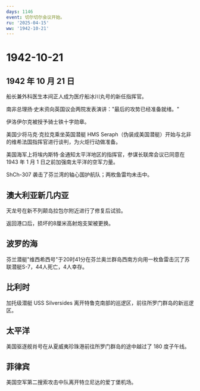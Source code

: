```yaml
---
days: 1146
event: 切尔切尔会议开始。
ru: '2025-04-15'
ww: '1942-10-21'
---
```


# 1942-10-21

## 1942 年 10 月 21 日

船长兼外科医生本间正人成为医疗船冰川丸号的新任指挥官。

南非总理扬·史末资向英国议会两院发表演讲："最后的攻势已经准备就绪。"

伊洛伊尔克被授予骑士铁十字勋章。

美国少将马克·克拉克乘坐英国潜艇 HMS
Seraph（伪装成美国潜艇）开始与北非的维希法国指挥官进行谈判，为火炬行动做准备。

美国海军上将埃内斯特·金通知太平洋地区的指挥官，参谋长联席会议已同意在
1943 年 1 月 1 日之前加强南太平洋的空军力量。

ShCh-307 袭击了芬兰湾的轴心国护航队；两枚鱼雷均未击中。

## 澳大利亚新几内亚

天龙号在新不列颠岛拉包尔附近进行了修复后试验。

返回港口后，损坏的8厘米高射炮支架被更换。

## 波罗的海

芬兰潜艇"维西希西号"于20时41分在芬兰奥兰群岛西南方向用一枚鱼雷击沉了苏联潜艇S-7，44人死亡，4人幸存。

## 比利时

加托级潜艇 USS Silversides
离开特鲁克南部的巡逻区，前往所罗门群岛的新巡逻区。

## 太平洋

美国驱逐舰肖号在从夏威夷珍珠港前往所罗门群岛的途中越过了 180 度子午线。

## 菲律宾

美国空军第二搜索攻击中队离开特立尼达的爱丁堡机场。